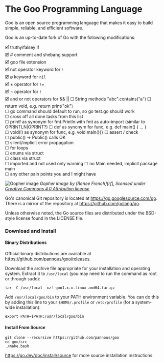 # The Goo Programming Language

Goo is an open source programming language that makes it easy to build simple, reliable, and efficient software.

Goo is an up-to-date fork of Go with the following modifications:
<!--
just like most ugliness in the world appears when you add a five to json(5) 
so does adding a little o to Go[o] make everything a little more beautiful
-->
🗹 truthy/falsey if  
🗹 # comment and shebang support  
🗹 goo file extension  
🗹 not operator keyword for `!`  
🗹 ø keyword for `nil`  
🗹 ≠ operator for `!=`  
🗹 ¬ operator for `!`  
🗹 and or not operators for && ||
☐ String methods "abc".contains("a")
☐ return void, e.g. return print("ok")  
☐ go command should default to run, so go test.go should work  
☐ cross off all done tasks from this list  
☐ printf as synonym for fmt.Println  with fmt as auto-import (similar to OPRINTLN|OPRINT?)
☐ def as synonym for func, e.g. def main() { ... }  
☐ void(!) as synonym for func, e.g. void main(){}
☐ assert / check  
☐ public() -> Public() calls OK  
☐ silent/implicit error propagation    
☐ for loops    
☐ enums via struct  
☐ class via struct  
☐ imported and not used only warning 
☐ no Main needed, implicit package main  
☐ any other pain points you and I might have   

![Gopher image](https://golang.org/doc/gopher/fiveyears.jpg)
*Gopher image by [Renee French][rf], licensed under [Creative Commons 4.0 Attribution license][cc4-by].*

Go's canonical Git repository is located at https://go.googlesource.com/go.
There is a mirror of the repository at https://github.com/golang/go.

Unless otherwise noted, the Go source files are distributed under the
BSD-style license found in the LICENSE file.

### Download and Install

#### Binary Distributions

Official binary distributions are available at https://github.com/pannous/goo/releases.

Download the archive file appropriate for your installation and operating system. Extract it to `/usr/local` (you may need to run the command as root or through sudo):

```
tar -C /usr/local -xzf goo1.x.x.linux-amd64.tar.gz
```

Add `/usr/local/goo/bin` to your PATH environment variable. You can do this by adding this line to your `$HOME/.profile` or `/etc/profile` (for a system-wide installation):

```
export PATH=$PATH:/usr/local/goo/bin
```

#### Install From Source

```
git clone --recursive https://github.com/pannous/goo
cd goo/src
./make.bash
```

https://go.dev/doc/install/source for more source installation instructions.

[cc4-by]: https://creativecommons.org/licenses/by/4.0/

